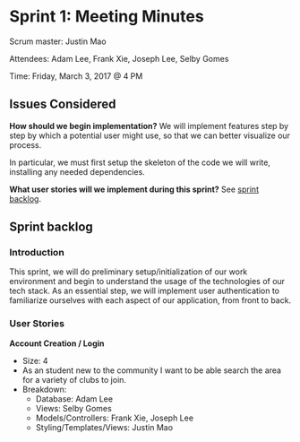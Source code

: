 # Sprint 1: Meeting Minutes

Scrum master: Justin Mao

Attendees: Adam Lee, Frank Xie, Joseph Lee, Selby Gomes

Time: Friday, March 3, 2017 @ 4 PM

## Issues Considered

**How should we begin implementation?**
We will implement features step by step by which a potential user might use, so that we can better visualize our process.

In particular, we must first setup the skeleton of the code we will write, installing any needed dependencies.

**What user stories will we implement during this sprint?**
See [sprint backlog](#sprint-backlog).

## Sprint backlog

### Introduction
This sprint, we will do preliminary setup/initialization of our work environment and begin to understand the usage of the technologies of our tech stack. As an essential step, we will implement user authentication to familiarize ourselves with each aspect of our application, from front to back.

### User Stories

**Account Creation / Login**
* Size: 4
* As an student new to the community I want to be able search the area for a variety of clubs to join.
* Breakdown:
  - Database: Adam Lee
  - Views: Selby Gomes
  - Models/Controllers: Frank Xie, Joseph Lee
  - Styling/Templates/Views: Justin Mao
